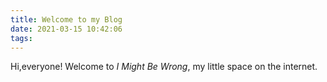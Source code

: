 ```yaml
---
title: Welcome to my Blog
date: 2021-03-15 10:42:06
tags:
---
```

Hi,everyone! Welcome to *I Might Be Wrong*, my little space on the internet.
